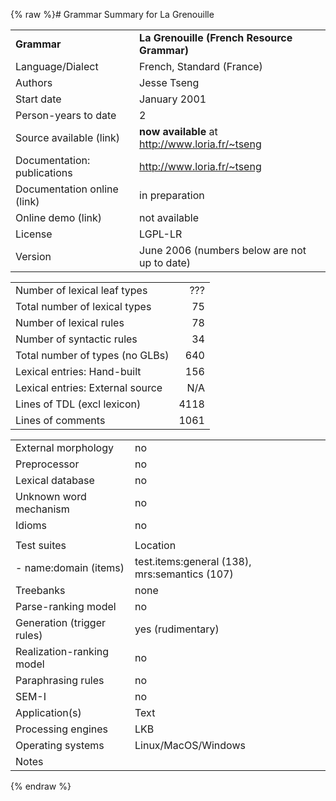 {% raw %}# Grammar Summary for La Grenouille

|                             |                                                   |
|:----------------------------|:--------------------------------------------------|
| **Grammar**                 | **La Grenouille (French Resource Grammar)**       |
| Language/Dialect            | French, Standard (France)                         |
| Authors                     | Jesse Tseng                                       |
| Start date                  | January 2001                                      |
| Person-years to date        | 2                                                 |
| Source available (link)     | **now available** at <http://www.loria.fr/~tseng> |
| Documentation: publications | <http://www.loria.fr/~tseng>                      |
| Documentation online (link) | in preparation                                    |
| Online demo (link)          | not available                                     |
| License                     | LGPL-LR                                           |
| Version                     | June 2006 (numbers below are not up to date)      |

|                                  |      |
|----------------------------------|-----:|
| Number of lexical leaf types     |  ??? |
| Total number of lexical types    |   75 |
| Number of lexical rules          |   78 |
| Number of syntactic rules        |   34 |
| Total number of types (no GLBs)  |  640 |
| Lexical entries: Hand-built      |  156 |
| Lexical entries: External source |  N/A |
| Lines of TDL (excl lexicon)      | 4118 |
| Lines of comments                | 1061 |

|                            |                                               |
|----------------------------|:----------------------------------------------|
| External morphology        | no                                            |
| Preprocessor               | no                                            |
| Lexical database           | no                                            |
| Unknown word mechanism     | no                                            |
| Idioms                     | no                                            |
|                            |                                               |
| Test suites                | Location                                      |
| \- name:domain (items)     | test.items:general (138), mrs:semantics (107) |
| Treebanks                  | none                                          |
| Parse-ranking model        | no                                            |
| Generation (trigger rules) | yes (rudimentary)                             |
| Realization-ranking model  | no                                            |
| Paraphrasing rules         | no                                            |
| SEM-I                      | no                                            |
| Application(s)             | Text                                          |
| Processing engines         | LKB                                 |
| Operating systems          | Linux/MacOS/Windows                           |
| Notes                      |                                               |
<update date omitted for speed>{% endraw %}